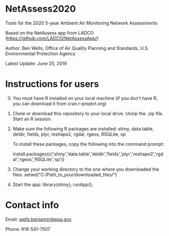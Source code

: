 # NetAssess2020
Tools for the 2020 5-year Ambient Air Monitoring Network Assessments

Based on the NetAssess app from LADCO (https://github.com/LADCO/NetAssessApp/)

Author: Ben Wells, Office of Air Quality Planning and Standards, U.S. Environmental Protection Agency

Latest Update: June 25, 2019

# Instructions for users
0. You must have R installed on your local machine (if you don't have R, you can download it from cran.r-project.org)

1. Clone or download this repository to your local drive. Unzip the .zip file. Start an R session.

2. Make sure the following R packages are installed: shiny, data.table, deldir, fields, plyr, reshape2, rgdal, rgeos, RSQLite, sp

   To install these packages, copy the following into the command prompt:
   
   install.packages(c('shiny','data.table','deldir','fields','plyr','reshape2','rgdal','rgeos','RSQLite','sp'))
   
3. Change your working directory to the one where you downloaded the files: setwd("C:/Path_to_your/downloaded_files/")

4. Start the app: library(shiny); runApp();
   
# Contact info
Email: wells.benjamin@epa.gov

Phone: 919-541-7507
